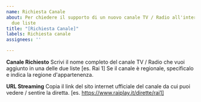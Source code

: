 ```yaml
---
name: Richiesta Canale
about: Per chiedere il supporto di un nuovo canale TV / Radio all'interno di una delle
  due liste
title: "[Richiesta Canale]"
labels: Richiesta canale
assignees: ''

---
```


**Canale Richiesto**
Scrivi il nome completo del canale TV / Radio che vuoi aggiunto in una delle due liste [es. Rai 1]
Se il canale è regionale, specificalo e indica la regione d'appartenenza.

**URL Streaming**
Copia il link del sito internet ufficiale del canale da cui puoi vedere / sentire la diretta. [es. https://www.raiplay.it/dirette/rai1]
